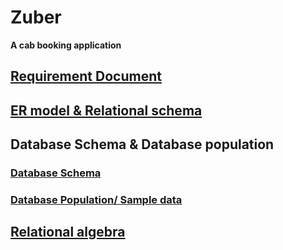 # Zuber
**A cab booking application**
## [Requirement Document](https://github.com/Hyouteki/Zuber/blob/main/requirement-document.md)
## [ER model & Relational schema](https://miro.com/app/board/uXjVPr03MU0=/?share_link_id=806622025749)
## Database Schema & Database population
### [Database Schema](https://github.com/Hyouteki/Zuber/blob/main/zuber-schema.sql)
### [Database Population/ Sample data](https://github.com/Hyouteki/Zuber/blob/main/zuber-data.sql)
## [Relational algebra](https://github.com/Hyouteki/Zuber/blob/main/relational-algebra.md)
